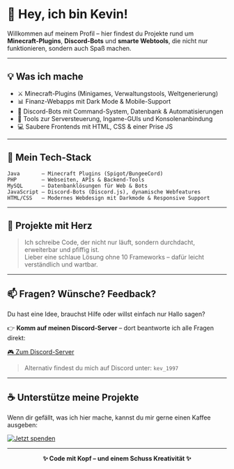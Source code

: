 # 👋 Hey, ich bin Kevin!

Willkommen auf meinem Profil – hier findest du Projekte rund um **Minecraft-Plugins**, **Discord-Bots** und **smarte Webtools**, die nicht nur funktionieren, sondern auch Spaß machen.

---

## 💡 Was ich mache

- ⚔️ Minecraft-Plugins (Minigames, Verwaltungstools, Weltgenerierung)
- 📊 Finanz-Webapps mit Dark Mode & Mobile-Support
- 🤖 Discord-Bots mit Command-System, Datenbank & Automatisierungen
- 🧰 Tools zur Serversteuerung, Ingame-GUIs und Konsolenanbindung
- 💻 Saubere Frontends mit HTML, CSS & einer Prise JS

---

## 🔧 Mein Tech-Stack

```text
Java       – Minecraft Plugins (Spigot/BungeeCord)
PHP        – Webseiten, APIs & Backend-Tools
MySQL      – Datenbanklösungen für Web & Bots
JavaScript – Discord-Bots (Discord.js), dynamische Webfeatures
HTML/CSS   – Modernes Webdesign mit Darkmode & Responsive Support
```

---

## 🧠 Projekte mit Herz

> Ich schreibe Code, der nicht nur läuft, sondern durchdacht, erweiterbar und pfiffig ist.  
> Lieber eine schlaue Lösung ohne 10 Frameworks – dafür leicht verständlich und wartbar.

---

## 📫 Fragen? Wünsche? Feedback?

Du hast eine Idee, brauchst Hilfe oder willst einfach nur Hallo sagen?

👉 **Komm auf meinen Discord-Server** – dort beantworte ich alle Fragen direkt:

[🎮 Zum Discord-Server]()

> Alternativ findest du mich auf Discord unter: `kev_1997`

---

## ☕ Unterstütze meine Projekte

Wenn dir gefällt, was ich hier mache, kannst du mir gerne einen Kaffee ausgeben:

[![Jetzt spenden](https://img.shields.io/badge/💸%20Spenden-PayPal-blue?logo=paypal)](https://www.paypal.com/donate/?hosted_button_id=A6JNPQ6PZJMTS)

---

<p align="center"><strong>✨ Code mit Kopf – und einem Schuss Kreativität ✨</strong></p>

